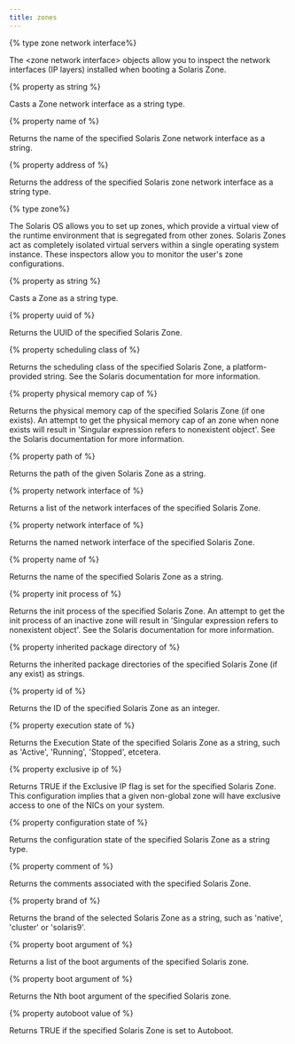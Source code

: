 ```yaml
---
title: zones
---
```


{% type zone network interface%}

The &lt;zone network interface&gt; objects allow you to inspect the network interfaces (IP layers) installed when booting a Solaris Zone.

{% property <zone network interface> as string %}

Casts a Zone network interface as a string type.

{% property name of <zone network interface> %}

Returns the name of the specified Solaris Zone network interface as a string.

{% property address of <zone network interface> %}

Returns the address of the specified Solaris zone network interface as a string type.

{% type zone%}

The Solaris OS allows you to set up zones, which provide a virtual view of the runtime environment that is segregated from other zones. Solaris Zones act as completely isolated virtual servers within a single operating system instance. These inspectors allow you to monitor the user&#39;s zone configurations.

{% property <zone> as string %}

Casts a Zone as a string type.

{% property uuid of <zone> %}

Returns the UUID of the specified Solaris Zone.

{% property scheduling class of <zone> %}

Returns the scheduling class of the specified Solaris Zone, a platform-provided string.  See the Solaris documentation for more information.

{% property physical memory cap of <zone> %}

Returns the physical memory cap of the specified Solaris Zone (if one exists). An attempt to get the physical memory cap of an zone when none exists will result in &#39;Singular expression refers to nonexistent object&#39;.  See the Solaris documentation for more information.

{% property path of <zone> %}

Returns the path of the given Solaris Zone as a string.

{% property network interface of <zone> %}

Returns a list of the network interfaces of the specified Solaris Zone.

{% property network interface <string> of <zone> %}

Returns the named network interface of the specified Solaris Zone.

{% property name of <zone> %}

Returns the name of the specified Solaris Zone as a string.

{% property init process of <zone> %}

Returns the init process of the specified Solaris Zone. An attempt to get the init process of an inactive zone will result in &#39;Singular expression refers to nonexistent object&#39;. See the Solaris documentation for more information.

{% property inherited package directory of <zone> %}

Returns the inherited package directories of the specified Solaris Zone (if any exist) as strings.

{% property id of <zone> %}

Returns the ID of the specified Solaris Zone as an integer.

{% property execution state of <zone> %}

Returns the Execution State of the specified Solaris Zone as a string, such as &#39;Active&#39;, &#39;Running&#39;, &#39;Stopped&#39;, etcetera.

{% property exclusive ip of <zone> %}

Returns TRUE if the Exclusive IP flag is set for the specified Solaris Zone. This configuration implies that a given non-global zone will have exclusive access to one of the NICs on your system.

{% property configuration state of <zone> %}

Returns the configuration state of the specified Solaris Zone as a string type.

{% property comment of <zone> %}

Returns the comments associated with the specified Solaris Zone.

{% property brand of <zone> %}

Returns the brand of the selected Solaris Zone as a string, such as &#39;native&#39;, &#39;cluster&#39; or &#39;solaris9&#39;.

{% property boot argument of <zone> %}

Returns a list of the boot arguments of the specified Solaris zone.

{% property boot argument <integer> of <zone> %}

Returns the Nth boot argument of the specified Solaris zone.

{% property autoboot value of <zone> %}

Returns TRUE if the specified Solaris Zone is set to Autoboot.

